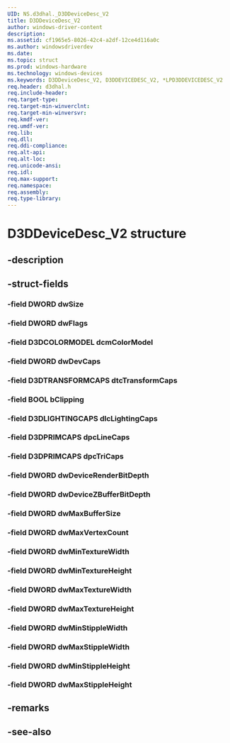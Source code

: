 ```yaml
---
UID: NS.d3dhal._D3DDeviceDesc_V2
title: D3DDeviceDesc_V2
author: windows-driver-content
description: 
ms.assetid: cf1965e5-8026-42c4-a2df-12ce4d116a0c
ms.author: windowsdriverdev
ms.date: 
ms.topic: struct
ms.prod: windows-hardware
ms.technology: windows-devices
ms.keywords: D3DDeviceDesc_V2, D3DDEVICEDESC_V2, *LPD3DDEVICEDESC_V2
req.header: d3dhal.h
req.include-header:
req.target-type:
req.target-min-winverclnt:
req.target-min-winversvr:
req.kmdf-ver:
req.umdf-ver:
req.lib:
req.dll:
req.ddi-compliance:
req.alt-api:
req.alt-loc:
req.unicode-ansi:
req.idl:
req.max-support:
req.namespace:
req.assembly:
req.type-library:
---
```


# D3DDeviceDesc_V2 structure

## -description



## -struct-fields

### -field DWORD dwSize			
 	
### -field DWORD dwFlags			
 	
### -field D3DCOLORMODEL dcmColorModel			
 	
### -field DWORD dwDevCaps			
 	
### -field D3DTRANSFORMCAPS dtcTransformCaps			
 	
### -field BOOL bClipping			
 	
### -field D3DLIGHTINGCAPS dlcLightingCaps			
 	
### -field D3DPRIMCAPS dpcLineCaps			
 	
### -field D3DPRIMCAPS dpcTriCaps			
 	
### -field DWORD dwDeviceRenderBitDepth			
 	
### -field DWORD dwDeviceZBufferBitDepth			
 	
### -field DWORD dwMaxBufferSize			
 	
### -field DWORD dwMaxVertexCount			
 	
### -field DWORD dwMinTextureWidth			
 	
### -field DWORD dwMinTextureHeight			
 	
### -field DWORD dwMaxTextureWidth			
 	
### -field DWORD dwMaxTextureHeight			
 	
### -field DWORD dwMinStippleWidth			
 	
### -field DWORD dwMaxStippleWidth			
 	
### -field DWORD dwMinStippleHeight			
 	
### -field DWORD dwMaxStippleHeight			
 	
## -remarks

## -see-also
